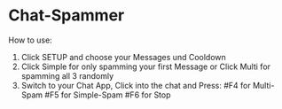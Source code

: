 # Chat-Spammer
How to use:
1. Click SETUP and choose your Messages und Cooldown
2. Click Simple for only spamming your first Message or Click Multi for spamming all 3 randomly
3. Switch to your Chat App, Click into the chat and Press:
   #F4 for Multi-Spam
   #F5 for Simple-Spam
  #F6 for Stop

